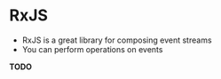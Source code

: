 # RxJS

- RxJS is a great library for composing event streams
- You can perform operations on events

**TODO**
